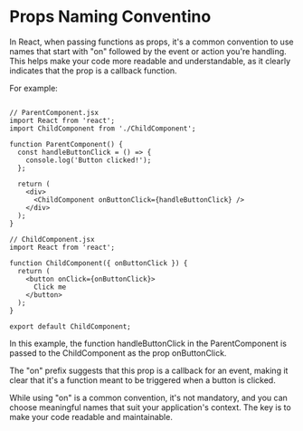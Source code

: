 # Props Naming Conventino

In React, when passing functions as props, it's a common convention to use names that start with "on" followed by the event or action you're handling. This helps make your code more readable and understandable, as it clearly indicates that the prop is a callback function.

For example:

```

// ParentComponent.jsx
import React from 'react';
import ChildComponent from './ChildComponent';

function ParentComponent() {
  const handleButtonClick = () => {
    console.log('Button clicked!');
  };

  return (
    <div>
      <ChildComponent onButtonClick={handleButtonClick} />
    </div>
  );
}

// ChildComponent.jsx
import React from 'react';

function ChildComponent({ onButtonClick }) {
  return (
    <button onClick={onButtonClick}>
      Click me
    </button>
  );
}

export default ChildComponent; 
```

In this example, the function handleButtonClick in the ParentComponent is passed to the ChildComponent as the prop onButtonClick.

 The "on" prefix suggests that this prop is a callback for an event, making it clear that it's a function meant to be triggered when a button is clicked.

While using "on" is a common convention, it's not mandatory, and you can choose meaningful names that suit your application's context. The key is to make your code readable and maintainable.
